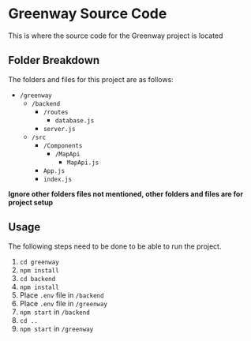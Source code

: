 # Greenway Source Code

This is where the source code for the Greenway project is located

## Folder Breakdown

The folders and files for this project are as follows:
- `/greenway`
  - `/backend`
    - `/routes`
      - `database.js`
    - `server.js` 
  - `/src`
    - `/Components`
      - `/MapApi`
        - `MapApi.js`
    - `App.js`
    - `index.js`
  
**Ignore other folders files not mentioned, other folders and files are for project setup**

## Usage

The following steps need to be done to be able to run the project.

1. `cd greenway`
2. `npm install`
3. `cd backend`
4. `npm install`
5. Place `.env` file in `/backend`
6. Place `.env` file in `/greenway`
7. `npm start` in `/backend`
8. `cd ..`
9. `npm start` in `/greenway`
